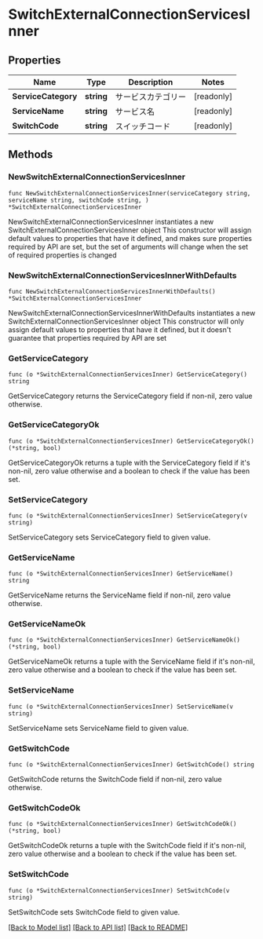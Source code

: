 # SwitchExternalConnectionServicesInner

## Properties

Name | Type | Description | Notes
------------ | ------------- | ------------- | -------------
**ServiceCategory** | **string** | サービスカテゴリー | [readonly] 
**ServiceName** | **string** | サービス名 | [readonly] 
**SwitchCode** | **string** | スイッチコード | [readonly] 

## Methods

### NewSwitchExternalConnectionServicesInner

`func NewSwitchExternalConnectionServicesInner(serviceCategory string, serviceName string, switchCode string, ) *SwitchExternalConnectionServicesInner`

NewSwitchExternalConnectionServicesInner instantiates a new SwitchExternalConnectionServicesInner object
This constructor will assign default values to properties that have it defined,
and makes sure properties required by API are set, but the set of arguments
will change when the set of required properties is changed

### NewSwitchExternalConnectionServicesInnerWithDefaults

`func NewSwitchExternalConnectionServicesInnerWithDefaults() *SwitchExternalConnectionServicesInner`

NewSwitchExternalConnectionServicesInnerWithDefaults instantiates a new SwitchExternalConnectionServicesInner object
This constructor will only assign default values to properties that have it defined,
but it doesn't guarantee that properties required by API are set

### GetServiceCategory

`func (o *SwitchExternalConnectionServicesInner) GetServiceCategory() string`

GetServiceCategory returns the ServiceCategory field if non-nil, zero value otherwise.

### GetServiceCategoryOk

`func (o *SwitchExternalConnectionServicesInner) GetServiceCategoryOk() (*string, bool)`

GetServiceCategoryOk returns a tuple with the ServiceCategory field if it's non-nil, zero value otherwise
and a boolean to check if the value has been set.

### SetServiceCategory

`func (o *SwitchExternalConnectionServicesInner) SetServiceCategory(v string)`

SetServiceCategory sets ServiceCategory field to given value.


### GetServiceName

`func (o *SwitchExternalConnectionServicesInner) GetServiceName() string`

GetServiceName returns the ServiceName field if non-nil, zero value otherwise.

### GetServiceNameOk

`func (o *SwitchExternalConnectionServicesInner) GetServiceNameOk() (*string, bool)`

GetServiceNameOk returns a tuple with the ServiceName field if it's non-nil, zero value otherwise
and a boolean to check if the value has been set.

### SetServiceName

`func (o *SwitchExternalConnectionServicesInner) SetServiceName(v string)`

SetServiceName sets ServiceName field to given value.


### GetSwitchCode

`func (o *SwitchExternalConnectionServicesInner) GetSwitchCode() string`

GetSwitchCode returns the SwitchCode field if non-nil, zero value otherwise.

### GetSwitchCodeOk

`func (o *SwitchExternalConnectionServicesInner) GetSwitchCodeOk() (*string, bool)`

GetSwitchCodeOk returns a tuple with the SwitchCode field if it's non-nil, zero value otherwise
and a boolean to check if the value has been set.

### SetSwitchCode

`func (o *SwitchExternalConnectionServicesInner) SetSwitchCode(v string)`

SetSwitchCode sets SwitchCode field to given value.



[[Back to Model list]](../README.md#documentation-for-models) [[Back to API list]](../README.md#documentation-for-api-endpoints) [[Back to README]](../README.md)


